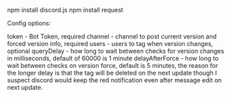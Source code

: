 npm install discord.js
npm install request

Config options:

token - Bot Token, required
channel - channel to post current version and forced version info, required
users - users to tag when version changes, optional
queryDelay - how long to wait between checks for version changes in milliseconds, default of 60000 is 1 minute
delayAfterForce - how long to wait between checks on version force, default is 5 minutes, the reason for the longer delay is that the tag will be deleted on the next update though I suspect discord would keep the red notification even after message edit on next update.
